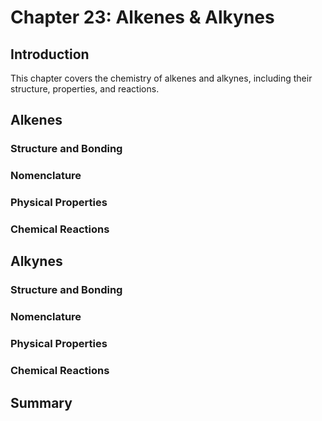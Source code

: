 # Chapter 23: Alkenes & Alkynes

## Introduction
This chapter covers the chemistry of alkenes and alkynes, including their structure, properties, and reactions.

## Alkenes
### Structure and Bonding
### Nomenclature
### Physical Properties
### Chemical Reactions

## Alkynes
### Structure and Bonding
### Nomenclature
### Physical Properties
### Chemical Reactions

## Summary
